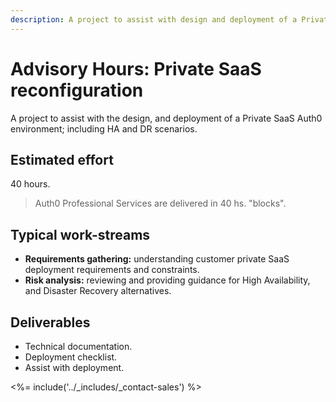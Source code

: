 ```yaml
---
description: A project to assist with design and deployment of a Private SaaS Auth0 environment.
---
```


# Advisory Hours: Private SaaS reconfiguration

A project to assist with the design, and deployment of a Private SaaS Auth0 environment; including HA and DR scenarios.

## Estimated effort

40 hours.

> Auth0 Professional Services are delivered in 40 hs. "blocks".

## Typical work-streams

* **Requirements gathering:** understanding customer private SaaS deployment requirements and constraints.
* **Risk analysis:** reviewing and providing guidance for High Availability, and Disaster Recovery alternatives.

## Deliverables

* Technical documentation.
* Deployment checklist.
* Assist with deployment.

<%= include('../_includes/_contact-sales') %>
